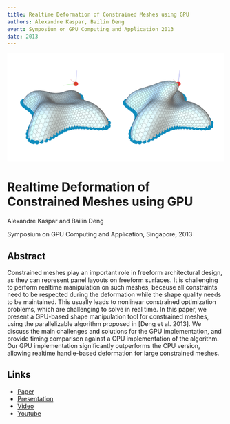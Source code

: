 ```yaml
---
title: Realtime Deformation of Constrained Meshes using GPU
authors: Alexandre Kaspar, Bailin Deng
event: Symposium on GPU Computing and Application 2013
date: 2013
---
```


![](highlight.png)

# Realtime Deformation of Constrained Meshes using GPU
Alexandre Kaspar and Bailin Deng

Symposium on GPU Computing and Application, Singapore, 2013

## Abstract

Constrained meshes play an important role in freeform architectural design,
as they can represent panel layouts on freeform surfaces.
It is challenging to perform realtime manipulation on such meshes,
because all constraints need to be respected during the deformation
while the shape quality needs to be maintained.
This usually leads to nonlinear constrained optimization problems,
which are challenging to solve in real time.
In this paper, we present a GPU-based shape manipulation tool for constrained
meshes, using the parallelizable algorithm proposed in [Deng et al. 2013].
We discuss the main challenges and solutions for the GPU implementation,
and provide timing comparison against a CPU implementation of the algorithm.
Our GPU implementation significantly outperforms the CPU version, allowing
realtime handle-based deformation for large constrained meshes.

## Links
* [Paper](paper.pdf)
* [Presentation](slides.pdf)
* [Video](video.mov)
* [Youtube](http://www.youtube.com/watch?v=k0ACkSBQ_aM)
